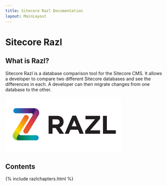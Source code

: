 ```yaml
---
title: Sitecore Razl Documentation
layout: MainLayout
---
```


# Sitecore Razl

## What is Razl?

Sitecore Razl is a database comparison tool for the Sitecore CMS. It allows a developer to compare two different Sitecore databases and see the differences in each. A developer can then migrate changes from one database to the other.

![](/Images/Razl/RazlLogo.PNG)

## Contents

{% include razlchapters.html %}
